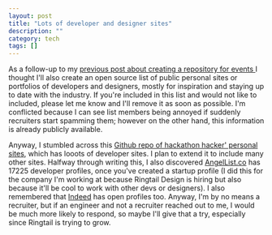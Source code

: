 ```yaml
---
layout: post
title: "Lots of developer and designer sites"
description: ""
category: tech
tags: []
---
```



<p class="typl8-drop-cap">
As a follow-up to my
<a href="{% post_url 2015-03-12-a-repository-for-events %}">
    previous post about creating a repository for events
</a>
I thought I'll also create an open source list of public personal sites or portfolios of developers and designers, mostly
for inspiration and staying up to date with the industry. If you're included in this list and would not like to included,
please let me know and I'll remove it as soon as possible. I'm conflicted because I can see list members being
annoyed if suddenly recruiters start spamming them; however on the other hand, this information is already publicly
available.
</p>

Anyway, I stumbled across this [Github repo of hackathon hacker' personal sites](https://github.com/HackathonHackers/hh-personal-sites),
which has looots of developer sites. I plan to extend it to include many other sites. Halfway through writing this, I
also discovered [AngelList.co](www.angellist.co) has 17225 developer profiles, once you've created a
startup profile (I did this for the company I'm working at because Ringtail Design is hiring but also because
it'll be cool to work with other devs or designers). I also remembered that [Indeed](http://www.indeed.com/resumes?isid=find-resumes&ikw=hometop&co=US&hl=en)
 has open profiles too. Anyway, I'm by no means a recruiter, but
if an engineer and not a recruiter reached out to me, I would be much more likely to respond, so maybe I'll
give that a try, especially since Ringtail is trying to grow.


